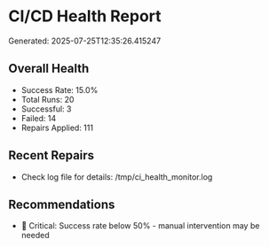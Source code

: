 # CI/CD Health Report

Generated: 2025-07-25T12:35:26.415247

## Overall Health
- Success Rate: 15.0%
- Total Runs: 20
- Successful: 3
- Failed: 14
- Repairs Applied: 111

## Recent Repairs
- Check log file for details: /tmp/ci_health_monitor.log

## Recommendations
- 🚨 Critical: Success rate below 50% - manual intervention may be needed
